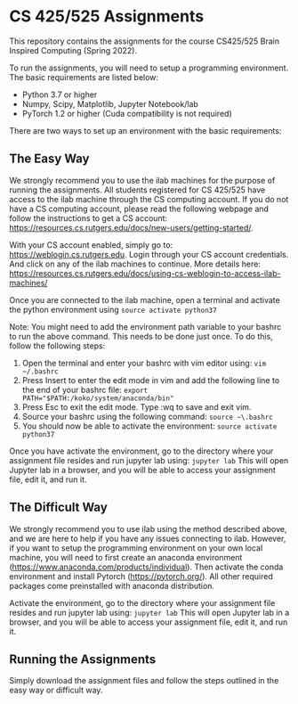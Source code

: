 # CS 425/525 Assignments #
This repository contains the assignments for the course CS425/525 Brain Inspired Computing (Spring 2022). 

To run the assignments, you will need to setup a programming environment. The basic requirements are listed below:
* Python 3.7 or higher
* Numpy, Scipy, Matplotlib, Jupyter Notebook/lab
* PyTorch 1.2 or higher (Cuda compatibility is not required)


There are two ways to set up an environment with the basic requirements:

## The Easy Way ##
We strongly recommend you to use the ilab machines for the purpose of running the assignments. All students registered for CS 425/525 have access to the ilab machine through the CS computing account. If you do not have a CS computing account, please read the following webpage and follow the instructions to get a CS account: https://resources.cs.rutgers.edu/docs/new-users/getting-started/. 

With your CS account enabled, simply go to: https://weblogin.cs.rutgers.edu. Login through your CS account credentials. And click on any of the ilab machines to continue. 
More details here: https://resources.cs.rutgers.edu/docs/using-cs-weblogin-to-access-ilab-machines/

Once you are connected to the ilab machine, open a terminal and activate the python environment using ```source activate python37```

Note: You might need to add the environment path variable to your bashrc to run the above command. This needs to be done just once. To do this, follow the following steps:
1. Open the terminal and enter your bashrc with vim editor using: ```vim ~/.bashrc```
2. Press Insert to enter the edit mode in vim and add the following line to the end of your bashrc file: ```export PATH="$PATH:/koko/system/anaconda/bin"```
3. Press Esc to exit the edit mode. Type :wq to save and exit vim. 
4. Source your bashrc using the following command: ```source ~\.bashrc```
5. You should now be able to activate the environment: ```source activate python37```

Once you have activate the environment, go to the directory where your assignment file resides and run jupyter lab using: ```jupyter lab```
This will open Jupyter lab in a browser, and you will be able to access your assignment file, edit it, and run it. 

## The Difficult Way ##
We strongly recommend you to use ilab using the method described above, and we are here to help if you have any issues connecting to ilab. However, if you want to setup the programming environment on your own local machine, you will need to first create an anaconda environment (https://www.anaconda.com/products/individual). Then activate the conda environment and install Pytorch (https://pytorch.org/). All other required packages come preinstalled with anaconda distribution. 

Activate the environment, go to the directory where your assignment file resides and run jupyter lab using: ```jupyter lab```
This will open Jupyter lab in a browser, and you will be able to access your assignment file, edit it, and run it. 

## Running the Assignments ##
Simply download the assignment files and follow the steps outlined in the easy way or difficult way. 


